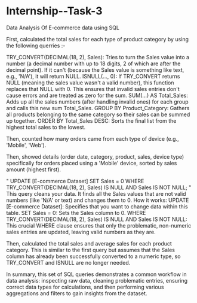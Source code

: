 # Internship--Task-3
Data Analysis Of E-commerce data using SQL

First, calculated the total sales for each type of product category by using the following querries :-  

TRY_CONVERT(DECIMAL(18, 2), Sales): Tries to turn the Sales value into a number (a decimal number with up to 18 digits, 2 of which are after the decimal point). If it can't (because the Sales value is something like text, e.g., 'N/A'), it will return NULL.
ISNULL(..., 0): If TRY_CONVERT returns NULL (meaning the sales value wasn't a valid number), this function replaces that NULL with 0. This ensures that invalid sales entries don't cause errors and are treated as zero for the sum.
SUM(...) AS Total_Sales: Adds up all the sales numbers (after handling invalid ones) for each group and calls this new sum Total_Sales.
GROUP BY Product_Category: Gathers all products belonging to the same category so their sales can be summed up together.
ORDER BY Total_Sales DESC: Sorts the final list from the highest total sales to the lowest.

Then, counted how many orders came from each type of device (e.g., 'Mobile', 'Web').

Then, showed details (order date, category, product, sales, device type) specifically for orders placed using a 'Mobile' device, sorted by sales amount (highest first).

" UPDATE [E-commerce Dataset]
SET Sales = 0
WHERE TRY_CONVERT(DECIMAL(18, 2), Sales) IS NULL
  AND Sales IS NOT NULL; "
This query cleans your data. It finds all the Sales values that are not valid numbers (like 'N/A' or text) and changes them to 0.
How it works:
UPDATE [E-commerce Dataset]: Specifies that you want to change data within this table.
SET Sales = 0: Sets the Sales column to 0.
WHERE TRY_CONVERT(DECIMAL(18, 2), Sales) IS NULL AND Sales IS NOT NULL: This crucial WHERE clause ensures that only the problematic, non-numeric sales entries are updated, leaving valid numbers as they are.

Then, calculated the total sales and average sales for each product category. This is similar to the first query but assumes that the Sales column has already been successfully converted to a numeric type, so TRY_CONVERT and ISNULL are no longer needed.

In summary, this set of SQL queries demonstrates a common workflow in data analysis: inspecting raw data, cleaning problematic entries, ensuring correct data types for calculations, and then performing various aggregations and filters to gain insights from the dataset.



